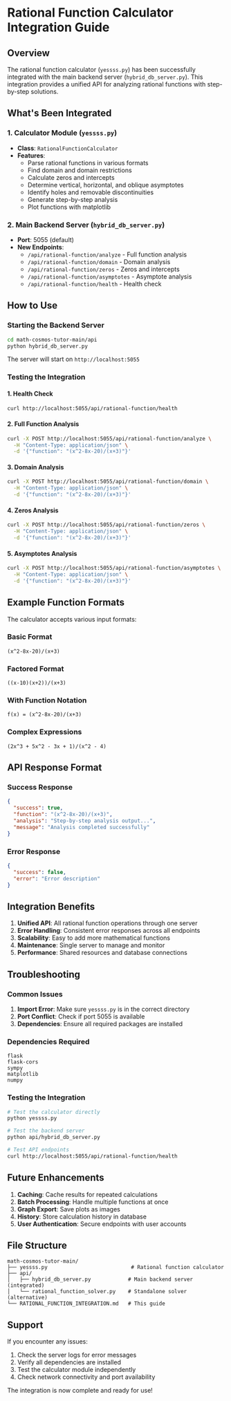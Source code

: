 # Rational Function Calculator Integration Guide

## Overview
The rational function calculator (`yessss.py`) has been successfully integrated with the main backend server (`hybrid_db_server.py`). This integration provides a unified API for analyzing rational functions with step-by-step solutions.

## What's Been Integrated

### 1. Calculator Module (`yessss.py`)
- **Class**: `RationalFunctionCalculator`
- **Features**:
  - Parse rational functions in various formats
  - Find domain and domain restrictions
  - Calculate zeros and intercepts
  - Determine vertical, horizontal, and oblique asymptotes
  - Identify holes and removable discontinuities
  - Generate step-by-step analysis
  - Plot functions with matplotlib

### 2. Main Backend Server (`hybrid_db_server.py`)
- **Port**: 5055 (default)
- **New Endpoints**:
  - `/api/rational-function/analyze` - Full function analysis
  - `/api/rational-function/domain` - Domain analysis
  - `/api/rational-function/zeros` - Zeros and intercepts
  - `/api/rational-function/asymptotes` - Asymptote analysis
  - `/api/rational-function/health` - Health check

## How to Use

### Starting the Backend Server
```bash
cd math-cosmos-tutor-main/api
python hybrid_db_server.py
```

The server will start on `http://localhost:5055`

### Testing the Integration

#### 1. Health Check
```bash
curl http://localhost:5055/api/rational-function/health
```

#### 2. Full Function Analysis
```bash
curl -X POST http://localhost:5055/api/rational-function/analyze \
  -H "Content-Type: application/json" \
  -d '{"function": "(x^2-8x-20)/(x+3)"}'
```

#### 3. Domain Analysis
```bash
curl -X POST http://localhost:5055/api/rational-function/domain \
  -H "Content-Type: application/json" \
  -d '{"function": "(x^2-8x-20)/(x+3)"}'
```

#### 4. Zeros Analysis
```bash
curl -X POST http://localhost:5055/api/rational-function/zeros \
  -H "Content-Type: application/json" \
  -d '{"function": "(x^2-8x-20)/(x+3)"}'
```

#### 5. Asymptotes Analysis
```bash
curl -X POST http://localhost:5055/api/rational-function/asymptotes \
  -H "Content-Type: application/json" \
  -d '{"function": "(x^2-8x-20)/(x+3)"}'
```

## Example Function Formats

The calculator accepts various input formats:

### Basic Format
```
(x^2-8x-20)/(x+3)
```

### Factored Format
```
((x-10)(x+2))/(x+3)
```

### With Function Notation
```
f(x) = (x^2-8x-20)/(x+3)
```

### Complex Expressions
```
(2x^3 + 5x^2 - 3x + 1)/(x^2 - 4)
```

## API Response Format

### Success Response
```json
{
  "success": true,
  "function": "(x^2-8x-20)/(x+3)",
  "analysis": "Step-by-step analysis output...",
  "message": "Analysis completed successfully"
}
```

### Error Response
```json
{
  "success": false,
  "error": "Error description"
}
```

## Integration Benefits

1. **Unified API**: All rational function operations through one server
2. **Error Handling**: Consistent error responses across all endpoints
3. **Scalability**: Easy to add more mathematical functions
4. **Maintenance**: Single server to manage and monitor
5. **Performance**: Shared resources and database connections

## Troubleshooting

### Common Issues

1. **Import Error**: Make sure `yessss.py` is in the correct directory
2. **Port Conflict**: Check if port 5055 is available
3. **Dependencies**: Ensure all required packages are installed

### Dependencies Required
```
flask
flask-cors
sympy
matplotlib
numpy
```

### Testing the Integration
```bash
# Test the calculator directly
python yessss.py

# Test the backend server
python api/hybrid_db_server.py

# Test API endpoints
curl http://localhost:5055/api/rational-function/health
```

## Future Enhancements

1. **Caching**: Cache results for repeated calculations
2. **Batch Processing**: Handle multiple functions at once
3. **Graph Export**: Save plots as images
4. **History**: Store calculation history in database
5. **User Authentication**: Secure endpoints with user accounts

## File Structure
```
math-cosmos-tutor-main/
├── yessss.py                           # Rational function calculator
├── api/
│   ├── hybrid_db_server.py            # Main backend server (integrated)
│   └── rational_function_solver.py    # Standalone solver (alternative)
└── RATIONAL_FUNCTION_INTEGRATION.md   # This guide
```

## Support

If you encounter any issues:
1. Check the server logs for error messages
2. Verify all dependencies are installed
3. Test the calculator module independently
4. Check network connectivity and port availability

The integration is now complete and ready for use!
